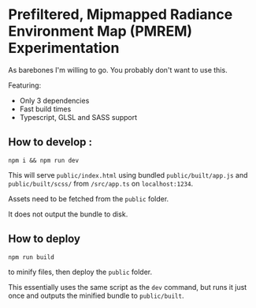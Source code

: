# Prefiltered, Mipmapped Radiance Environment Map (PMREM) Experimentation

As barebones I'm willing to go. You probably don't want to use this.

Featuring: 

- Only 3 dependencies
- Fast build times
- Typescript, GLSL and SASS support

## How to develop :

```
npm i && npm run dev
```

This will serve `public/index.html` using bundled `public/built/app.js` and `public/built/scss/` from `/src/app.ts` on `localhost:1234`.

Assets need to be fetched from the `public` folder.

It does not output the bundle to disk.

## How to deploy
```
npm run build
```

to minify files, then deploy the `public` folder.

This essentially uses the same script as the `dev` command, but runs it just once and outputs the minified bundle to `public/built`.
